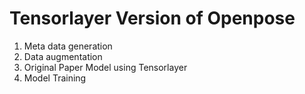 # Tensorlayer Version of Openpose 
1. Meta data generation
2. Data augmentation
3. Original Paper Model using Tensorlayer
4. Model Training
 
